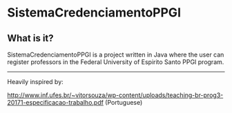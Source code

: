 # SistemaCredenciamentoPPGI


## What is it?

SistemaCredenciamentoPPGI is a project written in Java where the user can register professors in the Federal University of Espirito Santo PPGI program. 


---

Heavily inspired by: 

http://www.inf.ufes.br/~vitorsouza/wp-content/uploads/teaching-br-prog3-20171-especificacao-trabalho.pdf (Portuguese)


